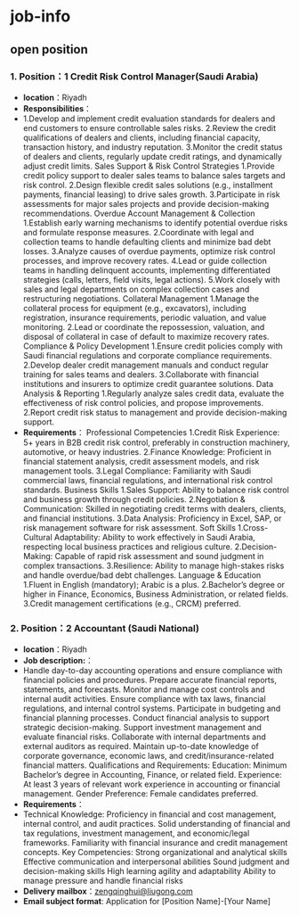 # job-info
## open position

### 1. Position：1 Credit Risk Control Manager(Saudi Arabia)
- **location**：Riyadh
- **Responsibilities**：
- 1.Develop and implement credit evaluation standards for dealers and end customers to ensure controllable sales risks.
2.Review the credit qualifications of dealers and clients, including financial capacity, transaction history, and industry reputation.
3.Monitor the credit status of dealers and clients, regularly update credit ratings, and dynamically adjust credit limits.
Sales Support & Risk Control Strategies
1.Provide credit policy support to dealer sales teams to balance sales targets and risk control.
2.Design flexible credit sales solutions (e.g., installment payments, financial leasing) to drive sales growth.
3.Participate in risk assessments for major sales projects and provide decision-making recommendations.
Overdue Account Management & Collection
1.Establish early warning mechanisms to identify potential overdue risks and formulate response measures.
2.Coordinate with legal and collection teams to handle defaulting clients and minimize bad debt losses.
3.Analyze causes of overdue payments, optimize risk control processes, and improve recovery rates.
4.Lead or guide collection teams in handling delinquent accounts, implementing differentiated strategies (calls, letters, field visits, legal actions).
5.Work closely with sales and legal departments on complex collection cases and restructuring negotiations.
Collateral Management
1.Manage the collateral process for equipment (e.g., excavators), including registration, insurance requirements, periodic valuation, and value monitoring.
2.Lead or coordinate the repossession, valuation, and disposal of collateral in case of default to maximize recovery rates.
Compliance & Policy Development
1.Ensure credit policies comply with Saudi financial regulations and corporate compliance requirements.
2.Develop dealer credit management manuals and conduct regular training for sales teams and dealers.
3.Collaborate with financial institutions and insurers to optimize credit guarantee solutions.
Data Analysis & Reporting
1.Regularly analyze sales credit data, evaluate the effectiveness of risk control policies, and propose improvements.
2.Report credit risk status to management and provide decision-making support.
- **Requirements**：
Professional Competencies
1.Credit Risk Experience: 5+ years in B2B credit risk control, preferably in construction machinery, automotive, or heavy industries.
2.Finance Knowledge: Proficient in financial statement analysis, credit assessment models, and risk management tools.
3.Legal Compliance: Familiarity with Saudi commercial laws, financial regulations, and international risk control standards.
Business Skills
1.Sales Support: Ability to balance risk control and business growth through credit policies.
2.Negotiation & Communication: Skilled in negotiating credit terms with dealers, clients, and financial institutions.
3.Data Analysis: Proficiency in Excel, SAP, or risk management software for risk assessment.
Soft Skills
1.Cross-Cultural Adaptability: Ability to work effectively in Saudi Arabia, respecting local business practices and religious culture.
2.Decision-Making: Capable of rapid risk assessment and sound judgment in complex transactions.
3.Resilience: Ability to manage high-stakes risks and handle overdue/bad debt challenges.
Language & Education
1.Fluent in English (mandatory); Arabic is a plus.
2.Bachelor’s degree or higher in Finance, Economics, Business Administration, or related fields.
3.Credit management certifications (e.g., CRCM) preferred.

### 2. Position：2 Accountant (Saudi National)
- **location**：Riyadh
- **Job description:**：
- Handle day-to-day accounting operations and ensure compliance with financial policies and procedures.
Prepare accurate financial reports, statements, and forecasts.
Monitor and manage cost controls and internal audit activities.
Ensure compliance with tax laws, financial regulations, and internal control systems.
Participate in budgeting and financial planning processes.
Conduct financial analysis to support strategic decision-making.
Support investment management and evaluate financial risks.
Collaborate with internal departments and external auditors as required.
Maintain up-to-date knowledge of corporate governance, economic laws, and credit/insurance-related financial matters.
Qualifications and Requirements:
Education: Minimum Bachelor’s degree in Accounting, Finance, or related field.
Experience: At least 3 years of relevant work experience in accounting or financial management.
Gender Preference: Female candidates preferred.
- **Requirements**：
- Technical Knowledge:
Proficiency in financial and cost management, internal control, and audit practices.
Solid understanding of financial and tax regulations, investment management, and economic/legal frameworks.
Familiarity with financial insurance and credit management concepts.
Key Competencies:
Strong organizational and analytical skills
Effective communication and interpersonal abilities
Sound judgment and decision-making skills
High learning agility and adaptability
Ability to manage pressure and handle financial risks
- **Delivery mailbox**：zengqinghui@liugong.com
- **Email subject format**: Application for [Position Name]-[Your Name]
